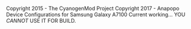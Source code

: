 Copyright 2015 - The CyanogenMod Project
Copyright 2017 - Anapopo
Device Configurations for Samsung Galaxy A7100
Current working...
YOU *CANNOT* USE IT FOR BUILD.
